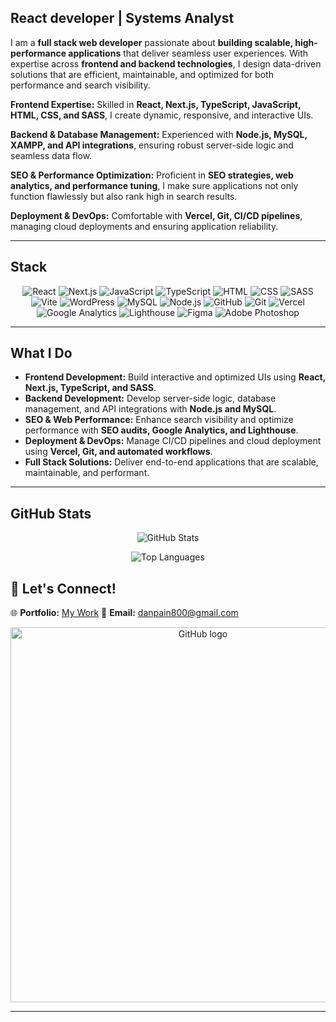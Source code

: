 ## React developer | Systems Analyst

I am a **full stack web developer** passionate about **building scalable, high-performance applications** that deliver seamless user experiences. With expertise across **frontend and backend technologies**, I design data-driven solutions that are efficient, maintainable, and optimized for both performance and search visibility.

**Frontend Expertise:** Skilled in **React, Next.js, TypeScript, JavaScript, HTML, CSS, and SASS**, I create dynamic, responsive, and interactive UIs.

**Backend & Database Management:** Experienced with **Node.js, MySQL, XAMPP, and API integrations**, ensuring robust server-side logic and seamless data flow.

**SEO & Performance Optimization:** Proficient in **SEO strategies, web analytics, and performance tuning**, I make sure applications not only function flawlessly but also rank high in search results.

**Deployment & DevOps:** Comfortable with **Vercel, Git, CI/CD pipelines**, managing cloud deployments and ensuring application reliability.

---

## **Stack**

<div align="center">

![React](https://img.shields.io/badge/-React-61DAFB?logo=react\&logoColor=white\&style=for-the-badge)
![Next.js](https://img.shields.io/badge/-Next.js-000000?logo=next.js\&logoColor=white\&style=for-the-badge)
![JavaScript](https://img.shields.io/badge/-JavaScript-F7DF1E?logo=javascript\&logoColor=black\&style=for-the-badge)
![TypeScript](https://img.shields.io/badge/-TypeScript-007ACC?logo=typescript\&logoColor=white\&style=for-the-badge)
![HTML](https://img.shields.io/badge/-HTML-E34F26?logo=html5\&logoColor=white\&style=for-the-badge)
![CSS](https://img.shields.io/badge/-CSS-1572B6?logo=css3\&logoColor=white\&style=for-the-badge)
![SASS](https://img.shields.io/badge/-SASS-CC6699?logo=sass\&logoColor=white\&style=for-the-badge)
![Vite](https://img.shields.io/badge/-Vite-646CFF?logo=vite\&logoColor=white\&style=for-the-badge)
![WordPress](https://img.shields.io/badge/-WordPress-21759B?logo=wordpress\&logoColor=white\&style=for-the-badge)
![MySQL](https://img.shields.io/badge/-MySQL-4479A1?logo=mysql\&logoColor=white\&style=for-the-badge)
![Node.js](https://img.shields.io/badge/-Node.js-339933?logo=node.js\&logoColor=white\&style=for-the-badge)
![GitHub](https://img.shields.io/badge/-GitHub-181717?logo=github\&logoColor=white\&style=for-the-badge)
![Git](https://img.shields.io/badge/-Git-F05032?logo=git\&logoColor=white\&style=for-the-badge)
![Vercel](https://img.shields.io/badge/-Vercel-000000?logo=vercel\&logoColor=white\&style=for-the-badge)
![Google Analytics](https://img.shields.io/badge/-Google%20Analytics-FF6F00?logo=google-analytics\&logoColor=white\&style=for-the-badge)
![Lighthouse](https://img.shields.io/badge/-Lighthouse-F44B21?logo=lighthouse\&logoColor=white\&style=for-the-badge)
![Figma](https://img.shields.io/badge/-Figma-000000?logo=figma\&logoColor=1DA1F2\&style=for-the-badge)
![Adobe Photoshop](https://img.shields.io/badge/-Adobe%20Photoshop-31A8FF?logo=adobe\&logoColor=white\&style=for-the-badge)

</div>

---

## **What I Do**

* **Frontend Development:** Build interactive and optimized UIs using **React, Next.js, TypeScript, and SASS**.
* **Backend Development:** Develop server-side logic, database management, and API integrations with **Node.js and MySQL**.
* **SEO & Web Performance:** Enhance search visibility and optimize performance with **SEO audits, Google Analytics, and Lighthouse**.
* **Deployment & DevOps:** Manage CI/CD pipelines and cloud deployment using **Vercel, Git, and automated workflows**.
* **Full Stack Solutions:** Deliver end-to-end applications that are scalable, maintainable, and performant.

---

## GitHub Stats

<p align="center">
  <img src="https://github-readme-stats.vercel.app/api?username=Martin13025&show_icons=true&theme=github_dark&locale=en" alt="GitHub Stats" />
</p>

<p align="center">
  <img src="https://github-readme-stats.vercel.app/api/top-langs/?username=Martin13025&layout=compact&theme=github_dark" alt="Top Languages" />
</p>

## 🔗 **Let's Connect!**

🌐 **Portfolio:** [My Work](https://martin-page.vercel.app/)
📩 **Email:** [danpain800@gmail.com](mailto:danpain800@gmail.com)

<p align="center">
  <img src="https://getlatka.com/blog/wp-content/uploads/2024/12/GitHub-1140x660.jpg" alt="GitHub logo" width="600">
</p>

---




